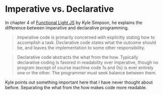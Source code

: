 # Imperative vs. Declarative

In chapter 4 of [Functional Light JS](https://github.com/getify/Functional-Light-JS/blob/master/manuscript/ch4.md/#chapter-4-composing-functions) by Kyle Simpson, he explains the difference between imperative and declarative programming. 


> Imperative code is primarily concerned with explicitly stating how to accomplish a task. Declarative code states what the outcome should be, and leaves the implementation to some other responsibility.

> Declarative code abstracts the what from the how. Typically declarative coding is favored in readability over imperative, though no program (except of course machine code 1s and 0s) is ever entirely one or the other. The programmer must seek balance between them.


Kyle points out something important here that I have never thought about before. Separating the what from the how makes code more readable. 
